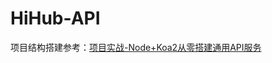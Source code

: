 # HiHub-API

项目结构搭建参考：[项目实战-Node+Koa2从零搭建通用API服务](https://www.bilibili.com/video/BV13A411w79h?p=20&spm_id_from=pageDriver&vd_source=12313782324944a3c3bbb03a64307b11)